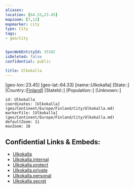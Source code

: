 ```yaml
---
aliases: 
location: [64.33,23.45]
mapzoom: [7,12] 
mapmarker: city 
type: City
tags:
- geo/City


SpocWebEntityId: 35102
isDeleted: false
confidential: public

title: Ulkokalla
---
```

[geo-lon::23.45]
[geo-lat::64.33]
[name::Ulkokalla]
[State::]
[Country::[Finland](geo/Continent/Europe/Finland.md)]
[StateId::]
[Population::]
[Unknown::]


```leaflet
id: Ulkokalla
coordinates: [Ulkokalla](geo/Continent/Europe/Finland/City/Ulkokalla.md)
markerFile: [Ulkokalla](geo/Continent/Europe/Finland/City/Ulkokalla.md)
defaultZoom: 11 
maxZoom: 18
```


## Confidential Links & Embeds: 
- [Ulkokalla](../../../../../../_public/geo/Continent/Europe/Finland/City/Ulkokalla.md) 
- [Ulkokalla.internal](../../../../../../_internal/geo/Continent/Europe/Finland/City/Ulkokalla.internal.md) 
- [Ulkokalla.protect](../../../../../../_protect/geo/Continent/Europe/Finland/City/Ulkokalla.protect.md) 
- [Ulkokalla.private](../../../../../../_private/geo/Continent/Europe/Finland/City/Ulkokalla.private.md) 
- [Ulkokalla.personal](../../../../../../_personal/geo/Continent/Europe/Finland/City/Ulkokalla.personal.md) 
- [Ulkokalla.secret](../../../../../../_secret/geo/Continent/Europe/Finland/City/Ulkokalla.secret.md) 
